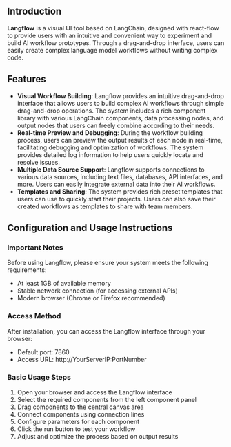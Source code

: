 ## Introduction

**Langflow** is a visual UI tool based on LangChain, designed with react-flow to provide users with an intuitive and convenient way to experiment and build AI workflow prototypes. Through a drag-and-drop interface, users can easily create complex language model workflows without writing complex code.

## Features

- **Visual Workflow Building**: Langflow provides an intuitive drag-and-drop interface that allows users to build complex AI workflows through simple drag-and-drop operations. The system includes a rich component library with various LangChain components, data processing nodes, and output nodes that users can freely combine according to their needs.
- **Real-time Preview and Debugging**: During the workflow building process, users can preview the output results of each node in real-time, facilitating debugging and optimization of workflows. The system provides detailed log information to help users quickly locate and resolve issues.
- **Multiple Data Source Support**: Langflow supports connections to various data sources, including text files, databases, API interfaces, and more. Users can easily integrate external data into their AI workflows.
- **Templates and Sharing**: The system provides rich preset templates that users can use to quickly start their projects. Users can also save their created workflows as templates to share with team members.

## Configuration and Usage Instructions

### Important Notes

Before using Langflow, please ensure your system meets the following requirements:
- At least 1GB of available memory
- Stable network connection (for accessing external APIs)
- Modern browser (Chrome or Firefox recommended)

### Access Method

After installation, you can access the Langflow interface through your browser:
- Default port: 7860
- Access URL: http://YourServerIP:PortNumber

### Basic Usage Steps

1. Open your browser and access the Langflow interface
2. Select the required components from the left component panel
3. Drag components to the central canvas area
4. Connect components using connection lines
5. Configure parameters for each component
6. Click the run button to test your workflow
7. Adjust and optimize the process based on output results
